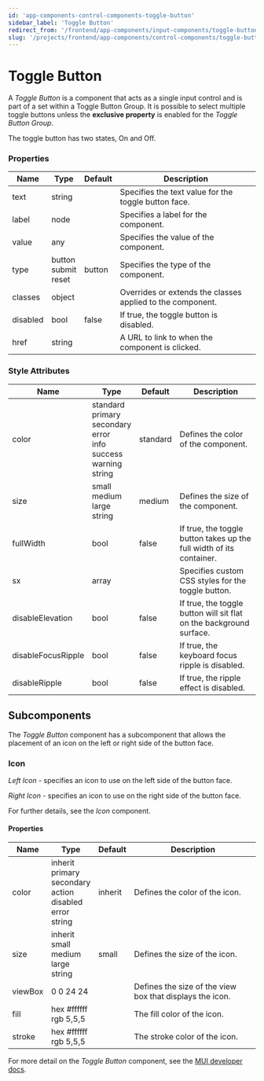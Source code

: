 ```yaml
---
id: 'app-components-control-components-toggle-button'
sidebar_label: 'Toggle Button'
redirect_from: '/frontend/app-components/input-components/toggle-button'
slug: '/projects/frontend/app-components/control-components/toggle-button'
---
```


# Toggle Button

A _Toggle Button_ is a component that acts as a single input control and is part of a set within a Toggle Button Group. It is possible to select multiple toggle buttons unless the **exclusive property** is enabled for the _Toggle Button Group_.

The toggle button has two states, On and Off.

### Properties

<table>
<thead>
<tr><th>Name</th><th>Type</th><th>Default</th><th>Description</th></tr>
</thead>
<tbody>
<tr><td>text</td><td>string</td><td></td><td>Specifies the text value for the toggle button face.</td></tr>
<tr><td>label</td><td>node</td><td></td><td>Specifies a label for the component.</td></tr>
<tr><td>value</td><td>any</td><td></td><td>Specifies the value of the component.</td></tr>
<tr><td>type</td><td>button<br/>submit<br/>reset</td><td>button</td><td>Specifies the type of the component.</td></tr>
<tr><td>classes</td><td>object</td><td></td><td>Overrides or extends the classes applied to the component.</td></tr>
<tr><td>disabled</td><td>bool</td><td>false</td><td>If true, the toggle button is disabled.</td></tr>
<tr><td>href</td><td>string</td><td></td><td>A URL to link to when the component is clicked.</td></tr>
</tbody>
</table>

### Style Attributes

<table>
<thead>
<tr><th>Name</th><th>Type</th><th>Default</th><th>Description</th></tr>
</thead>
<tbody>
<tr><td>color</td><td>standard<br/>primary<br/>secondary<br/>error<br/>info<br/>success<br/>warning<br/>string</td><td>standard</td><td>Defines the color of the component.</td></tr>
<tr><td>size</td><td>small<br/>medium<br/>large<br/>string</td><td>medium</td><td>Defines the size of the component.</td></tr>
<tr><td>fullWidth</td><td>bool</td><td>false</td><td>If true, the toggle button takes up the full width of its container.</td></tr>
<tr><td>sx</td><td>array<br/></td><td></td><td>Specifies custom CSS styles for the toggle button.</td></tr>
<tr><td>disableElevation</td><td>bool</td><td>false</td><td>If true, the toggle button will sit flat on the background surface.</td></tr>
<tr><td>disableFocusRipple</td><td>bool</td><td>false</td><td>If true, the keyboard focus ripple is disabled.</td></tr>
<tr><td>disableRipple</td><td>bool</td><td>false</td><td>If true, the ripple effect is disabled.</td></tr>
</tbody>
</table>

## Subcomponents

The _Toggle Button_ component has a subcomponent that allows the placement of an icon on the left or right side of the button face.

### Icon

_Left Icon_ - specifies an icon to use on the left side of the button face.

_Right Icon_ - specifies an icon to use on the right side of the button face.

For further details, see the *Icon* component.

#### Properties

<table>
<thead>
<tr><th>Name</th><th>Type</th><th>Default</th><th>Description</th></tr>
</thead>
<tbody>
<tr><td>color</td><td>inherit<br/>primary<br/>secondary<br/>action<br/>disabled<br/>error<br/>string</td><td>inherit</td><td>Defines the color of the icon.</td></tr>
<tr><td>size</td><td>inherit<br/>small<br/>medium<br/>large<br/>string</td><td>small</td><td>Defines the size of the icon.</td></tr>
<tr><td>viewBox</td><td>0 0 24 24</td><td></td><td>Defines the size of the view box that displays the icon.</td></tr>
<tr><td>fill</td><td>hex #ffffff<br/>rgb 5,5,5</td><td></td><td>The fill color of the icon.</td></tr>
<tr><td>stroke</td><td>hex #ffffff<br/>rgb 5,5,5</td><td></td><td>The stroke color of the icon.</td></tr>
</tbody>
</table>

For more detail on the _Toggle Button_ component, see the [MUI developer docs](https://mui.com/material-ui/api/toggle-button).
